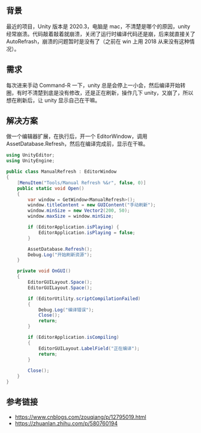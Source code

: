 ## 背景

最近的项目，Unity 版本是 2020.3，电脑是 mac，不清楚是哪个的原因，unity 经常崩溃。代码敲着敲着就崩溃，关闭了运行时编译代码还是崩，后来就直接关了 AutoRefrash，崩溃的问题暂时是没有了（之前在 win 上用 2018 从来没有这种情况）。

## 需求

每次进来手动 Command-R 一下，unity 总是会停上一小会，然后编译开始转圈，有时不清楚到底是没有修改，还是正在刷新，操作几下 unity，又崩了，所以想在刷新后，让 unity 显示自己在干嘛。

## 解决方案

做一个编辑器扩展，在执行后，开一个 EditorWindow，调用 AssetDatabase.Refresh，然后在编译完成前，显示在干嘛。

```csharp
using UnityEditor;
using UnityEngine;

public class ManualRefresh : EditorWindow 
{
    [MenuItem("Tools/Manual Refresh %&r", false, 0)]
    public static void Open()
    {
        var window = GetWindow<ManualRefresh>();
        window.titleContent = new GUIContent("手动刷新");
        window.minSize = new Vector2(200, 50);
        window.maxSize = window.minSize;

        if (EditorApplication.isPlaying) {
            EditorApplication.isPlaying = false;
        }

        AssetDatabase.Refresh();
        Debug.Log("开始刷新资源");
    }

    private void OnGUI()
    {
        EditorGUILayout.Space();
        EditorGUILayout.Space();

        if (EditorUtility.scriptCompilationFailed)
        {
            Debug.Log("编译错误");
            Close();
            return;
        }

        if (EditorApplication.isCompiling)
        {
            EditorGUILayout.LabelField("正在编译");
            return;
        }
        
        Close();
    }
}
```

## 参考链接

* https://www.cnblogs.com/zouqiang/p/12795019.html
* https://zhuanlan.zhihu.com/p/580760194
